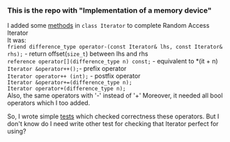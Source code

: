 ### This is the repo with "Implementation of a memory device"

I added some [methods](https://github.com/serikov1/AdvancedCpp/blob/main/secondLesson/src/buffer.h) in `class Iterator` to
complete Random Access Iterator  
It was:  
`friend difference_type operator-(const Iterator& lhs, const Iterator& rhs);` - return offset(`size_t`) between lhs and rhs   
`reference operator[](difference_type n) const;` - equivalent to *(it + n)  
`Iterator &operator++();`- prefix operator  
`Iterator operator++ (int);` - postfix operator  
`Iterator &operator+=(difference_type n);`  
`Iterator operator+(difference_type n);`  
Also, the same operators with '-' instead of '+'
Moreover, it needed all bool operators which I too added.

So, I wrote simple [tests](https://github.com/serikov1/AdvancedCpp/blob/main/secondLesson/tests/devmem.cpp) which
checked correctness these operators.
But I don't know do I need write other test for checking that Iterator perfect for using?

